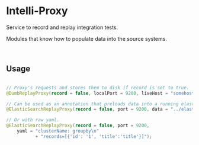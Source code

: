 Intelli-Proxy
===


Service to record and replay integration tests.

Modules that know how to populate data into the source systems.

<img scr="src/main/resources/images/proxyRecord.jpg">
<img scr="src/main/resources/images/proxyReplay.jpg">


Usage
---

```java

// Proxy's requests and stores them to disk if record is set to true.
@DumbReplayProxy(record = false, localPort = 9200, liveHost = "somehost", livePort = "8080");

// Can be used as an annotation that preloads data into a running elasticsearch
@ElasticSearchReplayProxy(record = false, port = 9200, data = "../elasticData.yaml");

// Or with raw yaml.
@ElasticSearchReplayProxy(record = false, port = 9200, 
    yaml = "clusterName: groupby\n" 
           + "records=[{'id': '1', 'title':'title'}]");

```